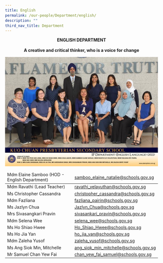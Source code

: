 ```yaml
---
title: English
permalink: /our-people/Department/english/
description: ""
third_nav_title: Department
---
```

**<center>ENGLISH DEPARTMENT</center>**<br>
**<center>A creative and critical thinker, who is a voice for change</center>**


![](/images/Our%20People/Departments/el.jpg)

<table>
<thead>
  <tr>
    <td>Mdm Elaine Samboo (HOD - English Department)</td>
    <td><a href="mailto:samboo_elaine_natalie@schools.gov.sg">samboo_elaine_natalie@schools.gov.sg </a> <br></td>
  </tr>
</thead>
<tbody>
  <tr>
    <td>Mdm Ravathi (Lead Teacher)</td>
    <td><a href="mailto:ravathi_velayuthan@schools.gov.sg">ravathi_velayuthan@schools.gov.sg</a></td>
  </tr>
  <tr>
    <td>Ms Christopher Cassandra</td>
    <td><a href="mailto:christopher_cassandra@schools.gov.sg">christopher_cassandra@schools.gov.sg</a>   <br></td>
  </tr>
  <tr>
    <td>Mdm Fazliana </td>
    <td><a href="mailto:fazliana_pairin@schools.gov.sg">fazliana_pairin@schools.gov.sg</a> </td>
  </tr>
  
  <tr>
    <td>Ms Jazlyn Chua<br></td>
    <td><a href="mailto:Jazlyn_Chua@schools.gov.sg">Jazlyn_Chua@schools.gov.sg</a></td>
  </tr>
  <tr>
    <td>Mrs Sivasangkari Pravin</td>
    <td><a href="mailto:sivasankari_pravin@schools.gov.sg">sivasankari_pravin@schools.gov.sg</a></td>
  </tr>
  <tr>
    <td>Mdm  Selena Wee</td>
    <td><a href="mailto:selena_wee@schools.gov.sg">selena_wee@schools.gov.sg</a> </td>
  </tr>
  <tr>
    <td>Ms Ho Shiao Hwee</td>
    <td><a href="mailto:Ho_Shiao_Hwee@schools.gov.sg">Ho_Shiao_Hwee@schools.gov.sg</a>  </td>
  </tr>
  <tr>
    <td> Ms Ho Jia Yan  </td>
    <td><a href="mailto:ho_jia_yan@schools.gov.sg">ho_jia_yan@schools.gov.sg</a></td>
  </tr>
  <tr>
    <td> Mdm Zaleha Yusof  <br></td>
    <td> <a href="mailto:zaleha_yusof@schools.gov.sg">zaleha_yusof@schools.gov.sg</a></td>
  </tr>
  <tr>
    <td> Ms Ang Siok Min, Mitchelle</td>
    <td><a href="mailto:ang_siok_min_mitchelle@schools.gov.sg">ang_siok_min_mitchelle@schools.gov.sg</a> </td>
  </tr>
	<tr><td>Mr Samuel Chan Yew Fai
 </td>
    <td><a href="mailto:chan_yew_fai_samuel@schools.gov.sg">chan_yew_fai_samuel@schools.gov.sg
</a> </td>
  </tr>
</tbody>
</table>